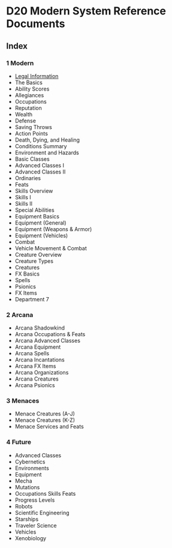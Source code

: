 # D20 Modern System Reference Documents

## Index

### 1 Modern

* [Legal Information](1msrdlegal.md)
* The Basics
* Ability Scores
* Allegiances
* Occupations
* Reputation
* Wealth
* Defense
* Saving Throws
* Action Points
* Death, Dying, and Healing
* Conditions Summary
* Environment and Hazards
* Basic Classes
* Advanced Classes I
* Advanced Classes II
* Ordinaries
* Feats
* Skills Overview
* Skills I
* Skills II
* Special Abilities
* Equipment Basics
* Equipment (General)
* Equipment (Weapons & Armor)
* Equipment (Vehicles)
* Combat
* Vehicle Movement & Combat
* Creature Overview
* Creature Types
* Creatures
* FX Basics
* Spells
* Psionics
* FX Items
* Department 7

### 2 Arcana

* Arcana Shadowkind
* Arcana Occupations & Feats
* Arcana Advanced Classes
* Arcana Equipment
* Arcana Spells
* Arcana Incantations
* Arcana FX Items
* Arcana Organizations
* Arcana Creatures
* Arcana Psionics

### 3 Menaces

* Menace Creatures (A-J)
* Menace Creatures (K-Z)
* Menace Services and Feats

### 4 Future

* Advanced Classes
* Cybernetics
* Environments
* Equipment
* Mecha
* Mutations
* Occupations Skills Feats
* Progress Levels
* Robots
* Scientific Engineering
* Starships
* Traveler Science
* Vehicles
* Xenobiology
